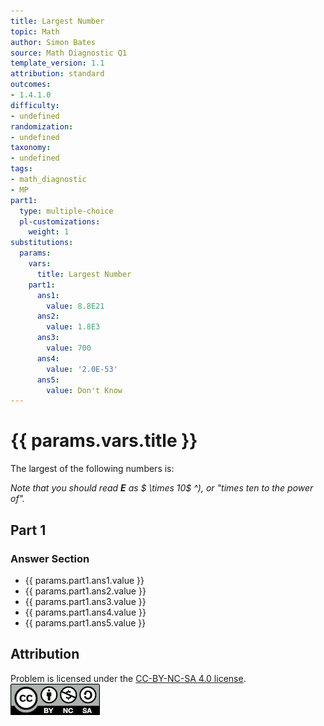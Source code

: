 ```yaml
---
title: Largest Number
topic: Math
author: Simon Bates
source: Math Diagnostic Q1
template_version: 1.1
attribution: standard
outcomes:
- 1.4.1.0
difficulty:
- undefined
randomization:
- undefined
taxonomy:
- undefined
tags:
- math_diagnostic
- MP
part1:
  type: multiple-choice
  pl-customizations:
    weight: 1
substitutions:
  params:
    vars:
      title: Largest Number
    part1:
      ans1:
        value: 8.8E21
      ans2:
        value: 1.8E3
      ans3:
        value: 700
      ans4:
        value: '2.0E-53'
      ans5:
        value: Don't Know
---
```

# {{ params.vars.title }}
The largest of the following numbers is:

*Note that you should read **E** as $ \times 10$ ^), or "times ten to the power of".*

## Part 1

### Answer Section

- {{ params.part1.ans1.value }}
- {{ params.part1.ans2.value }}
- {{ params.part1.ans3.value }}
- {{ params.part1.ans4.value }}
- {{ params.part1.ans5.value }}

## Attribution

Problem is licensed under the [CC-BY-NC-SA 4.0 license](https://creativecommons.org/licenses/by-nc-sa/4.0/).<br> ![The Creative Commons 4.0 license requiring attribution-BY, non-commercial-NC, and share-alike-SA license.](https://raw.githubusercontent.com/firasm/bits/master/by-nc-sa.png)